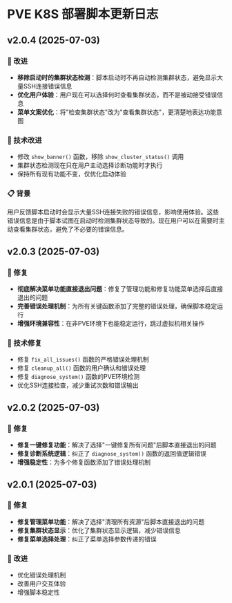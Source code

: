 # PVE K8S 部署脚本更新日志

## v2.0.4 (2025-07-03)

### 🎯 改进
- **移除启动时的集群状态检测**：脚本启动时不再自动检测集群状态，避免显示大量SSH连接错误信息
- **优化用户体验**：用户现在可以选择何时查看集群状态，而不是被动接受错误信息
- **菜单文案优化**：将"检查集群状态"改为"查看集群状态"，更清楚地表达功能意图

### 🔧 技术改进
- 修改 `show_banner()` 函数，移除 `show_cluster_status()` 调用
- 集群状态检测现在只在用户主动选择诊断功能时才执行
- 保持所有现有功能不变，仅优化启动体验

### 📋 背景
用户反馈脚本启动时会显示大量SSH连接失败的错误信息，影响使用体验。这些错误信息是由于脚本试图在启动时检测集群状态导致的。现在用户可以在需要时主动查看集群状态，避免了不必要的错误信息。

## v2.0.3 (2025-07-03)

### 🐛 修复
- **彻底解决菜单功能直接退出问题**：修复了管理功能和修复功能菜单选择后直接退出的问题
- **完善错误处理机制**：为所有关键函数添加了完整的错误处理，确保脚本稳定运行
- **增强环境兼容性**：在非PVE环境下也能稳定运行，跳过虚拟机相关操作

### 🔧 技术修复
- 修复 `fix_all_issues()` 函数的严格错误处理机制
- 修复 `cleanup_all()` 函数的用户确认和错误处理
- 修复 `diagnose_system()` 函数的PVE环境检测
- 优化SSH连接检查，减少重试次数和错误输出

## v2.0.2 (2025-07-03)

### 🐛 修复
- **修复一键修复功能**：解决了选择"一键修复所有问题"后脚本直接退出的问题
- **修复诊断系统逻辑**：纠正了 `diagnose_system()` 函数的返回值逻辑错误
- **增强稳定性**：为多个修复函数添加了错误处理机制

## v2.0.1 (2025-07-03)

### 🐛 修复
- **修复管理菜单功能**：解决了选择"清理所有资源"后脚本直接退出的问题
- **修复集群状态显示**：优化了集群状态显示逻辑，减少错误信息
- **修复菜单选择处理**：纠正了菜单选择参数传递的错误

### 🎯 改进
- 优化错误处理机制
- 改善用户交互体验
- 增强脚本稳定性 